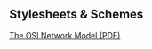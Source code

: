 ## Stylesheets & Schemes

[The OSI Network Model (PDF)](https://github.com/RabbitBinary/datasheets-and-schemes/blob/master/files/The_OSI_Network_Model.pdf)
